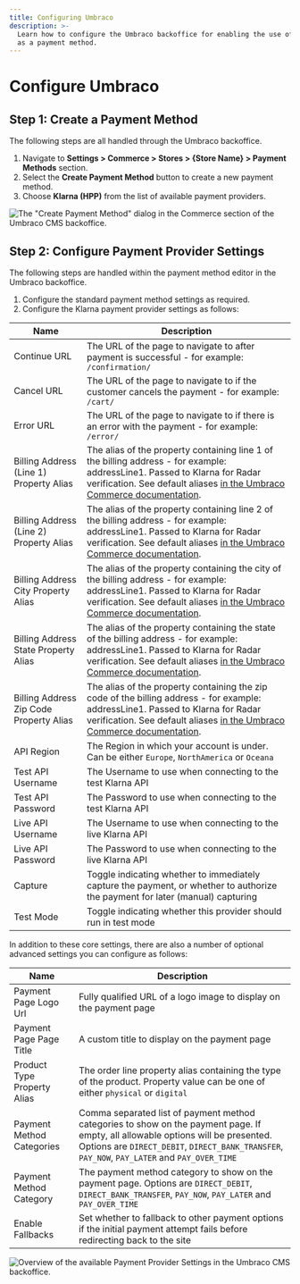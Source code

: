 ```yaml
---
title: Configuring Umbraco
description: >-
  Learn how to configure the Umbraco backoffice for enabling the use of Klarna
  as a payment method.
---
```


# Configure Umbraco

## Step 1: Create a Payment Method

The following steps are all handled through the Umbraco backoffice.

1. Navigate to **Settings > Commerce > Stores > {Store Name} > Payment Methods** section.
2. Select the **Create Payment Method** button to create a new payment method.
3. Choose **Klarna (HPP)** from the list of available payment providers.

![The "Create Payment Method" dialog in the Commerce section of the Umbraco CMS backoffice.](../media/klarna/umbraco\_create\_payment\_method.png)

## Step 2: Configure Payment Provider Settings

The following steps are handled within the payment method editor in the Umbraco backoffice.

1. Configure the standard payment method settings as required.
2. Configure the Klarna payment provider settings as follows:

| Name                                    | Description                                                                                                                                    |
| --------------------------------------- | ---------------------------------------------------------------------------------------------------------------------------------------------- |
| Continue URL                            | The URL of the page to navigate to after payment is successful - for example: `/confirmation/`                                                 |
| Cancel URL                              | The URL of the page to navigate to if the customer cancels the payment - for example: `/cart/`                                                 |
| Error URL                               | The URL of the page to navigate to if there is an error with the payment - for example: `/error/`                                              |
| Billing Address (Line 1) Property Alias | The alias of the property containing line 1 of the billing address - for example: addressLine1. Passed to Klarna for Radar verification. See default aliases [in the Umbraco Commerce documentation](https://docs.umbraco.com/umbraco-commerce/key-concepts/properties#order-property-map).                                                                                                                                      |
| Billing Address (Line 2) Property Alias | The alias of the property containing line 2 of the billing address - for example: addressLine1. Passed to Klarna for Radar verification. See default aliases [in the Umbraco Commerce documentation](https://docs.umbraco.com/umbraco-commerce/key-concepts/properties#order-property-map).                                                                                                                                      |
| Billing Address City Property Alias     | The alias of the property containing the city of the billing address - for example: addressLine1. Passed to Klarna for Radar verification. See default aliases [in the Umbraco Commerce documentation](https://docs.umbraco.com/umbraco-commerce/key-concepts/properties#order-property-map).                                                                                                    |
| Billing Address State Property Alias    | The alias of the property containing the state of the billing address - for example: addressLine1. Passed to Klarna for Radar verification. See default aliases [in the Umbraco Commerce documentation](https://docs.umbraco.com/umbraco-commerce/key-concepts/properties#order-property-map).                                                                                                    |
| Billing Address Zip Code Property Alias | The alias of the property containing the zip code of the billing address - for example: addressLine1. Passed to Klarna for Radar verification. See default aliases [in the Umbraco Commerce documentation](https://docs.umbraco.com/umbraco-commerce/key-concepts/properties#order-property-map).                                                                                                    |
| API Region                              | The Region in which your account is under. Can be either `Europe`, `NorthAmerica` or `Oceana`                                                  |
| Test API Username                       | The Username to use when connecting to the test Klarna API                                                                                     |
| Test API Password                       | The Password to use when connecting to the test Klarna API                                                                                     |
| Live API Username                       | The Username to use when connecting to the live Klarna API                                                                                     |
| Live API Password                       | The Password to use when connecting to the live Klarna API                                                                                     |
| Capture                                 | Toggle indicating whether to immediately capture the payment, or whether to authorize the payment for later (manual) capturing                 |
| Test Mode                               | Toggle indicating whether this provider should run in test mode                                                                                |

In addition to these core settings, there are also a number of optional advanced settings you can configure as follows:

| Name                        | Description                                                                                                                                                                                                                      |
| --------------------------- | -------------------------------------------------------------------------------------------------------------------------------------------------------------------------------------------------------------------------------- |
| Payment Page Logo Url       | Fully qualified URL of a logo image to display on the payment page                                                                                                                                                               |
| Payment Page Page Title     | A custom title to display on the payment page                                                                                                                                                                                    |
| Product Type Property Alias | The order line property alias containing the type of the product. Property value can be one of either `physical` or `digital`                                                                                                    |
| Payment Method Categories   | Comma separated list of payment method categories to show on the payment page. If empty, all allowable options will be presented. Options are `DIRECT_DEBIT`, `DIRECT_BANK_TRANSFER`, `PAY_NOW`, `PAY_LATER` and `PAY_OVER_TIME` |
| Payment Method Category     | The payment method category to show on the payment page. Options are `DIRECT_DEBIT`, `DIRECT_BANK_TRANSFER`, `PAY_NOW`, `PAY_LATER` and `PAY_OVER_TIME`                                                                          |
| Enable Fallbacks            | Set whether to fallback to other payment options if the initial payment attempt fails before redirecting back to the site                                                                                                        |

![Overview of the available  Payment Provider Settings in the Umbraco CMS backoffice.](../media/klarna/umbraco\_configure\_provider\_settings.png)
